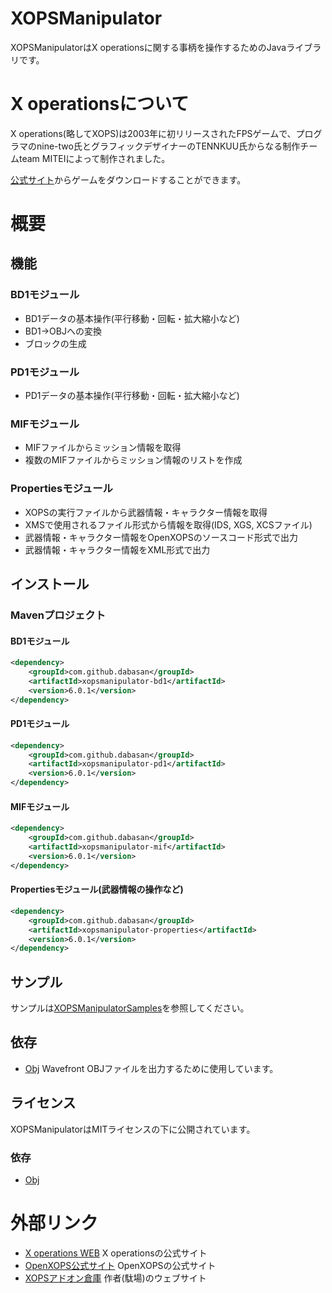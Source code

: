 # XOPSManipulator

XOPSManipulatorはX operationsに関する事柄を操作するためのJavaライブラリです。

# X operationsについて

X operations(略してXOPS)は2003年に初リリースされたFPSゲームで、プログラマのnine-two氏とグラフィックデザイナーのTENNKUU氏からなる制作チームteam MITEIによって制作されました。

[公式サイト](https://hp.vector.co.jp/authors/VA022962/xops/)からゲームをダウンロードすることができます。

# 概要

## 機能

### BD1モジュール

- BD1データの基本操作(平行移動・回転・拡大縮小など)
- BD1→OBJへの変換
- ブロックの生成

### PD1モジュール

- PD1データの基本操作(平行移動・回転・拡大縮小など)

### MIFモジュール

- MIFファイルからミッション情報を取得
- 複数のMIFファイルからミッション情報のリストを作成

### Propertiesモジュール

- XOPSの実行ファイルから武器情報・キャラクター情報を取得
- XMSで使用されるファイル形式から情報を取得(IDS, XGS, XCSファイル)
- 武器情報・キャラクター情報をOpenXOPSのソースコード形式で出力
- 武器情報・キャラクター情報をXML形式で出力

## インストール

### Mavenプロジェクト

#### BD1モジュール

```xml
<dependency>
	<groupId>com.github.dabasan</groupId>
	<artifactId>xopsmanipulator-bd1</artifactId>
	<version>6.0.1</version>
</dependency>
```

#### PD1モジュール

```xml
<dependency>
	<groupId>com.github.dabasan</groupId>
	<artifactId>xopsmanipulator-pd1</artifactId>
	<version>6.0.1</version>
</dependency>
```

#### MIFモジュール

```xml
<dependency>
	<groupId>com.github.dabasan</groupId>
	<artifactId>xopsmanipulator-mif</artifactId>
	<version>6.0.1</version>
</dependency>
```

#### Propertiesモジュール(武器情報の操作など)

```xml
<dependency>
	<groupId>com.github.dabasan</groupId>
	<artifactId>xopsmanipulator-properties</artifactId>
	<version>6.0.1</version>
</dependency>
```

## サンプル

サンプルは[XOPSManipulatorSamples](https://github.com/Dabasan/XOPSManipulatorSamples)を参照してください。

## 依存

- [Obj](https://github.com/javagl/Obj)
  Wavefront OBJファイルを出力するために使用しています。

## ライセンス

XOPSManipulatorはMITライセンスの下に公開されています。

### 依存

- [Obj](https://github.com/javagl/Obj/blob/master/LICENSE.txt)

# 外部リンク

- [X operations WEB](https://hp.vector.co.jp/authors/VA022962/xops/)
  X operationsの公式サイト
- [OpenXOPS公式サイト](http://openxops.net/)
  OpenXOPSの公式サイト
- [XOPSアドオン倉庫](https://sites.google.com/site/xopsaddonwarehouse/home)
  作者(駄場)のウェブサイト

